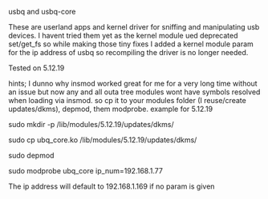 usbq and usbq-core

These are userland apps and kernel driver for sniffing and manipulating usb devices.
I havent tried them  yet as the kernel module ued deprecated set/get_fs so while
making those tiny fixes I added a kernel module param for the ip address of
usbq so recompiling the driver is no longer needed.

Tested on 5.12.19

hints; I dunno why insmod worked great for me for a very long time without an issue
but now any and all outa tree modules wont have symbols resolved when loading via
insmod. so cp it to your modules folder (I reuse/create updates/dkms), depmod, them modprobe.
example for 5.12.19

sudo mkdir -p /lib/modules/5.12.19/updates/dkms/

sudo cp ubq_core.ko /lib/modules/5.12.19/updates/dkms/

sudo depmod

sudo modprobe ubq_core ip_num=192.168.1.77

The ip address will default to 192.168.1.169 if no param is given

